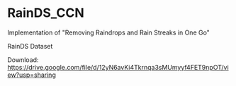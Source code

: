 # RainDS_CCN
Implementation of "Removing Raindrops and Rain Streaks in One Go"


RainDS Dataset

Download: https://drive.google.com/file/d/12yN6avKi4Tkrnqa3sMUmyyf4FET9npOT/view?usp=sharing
